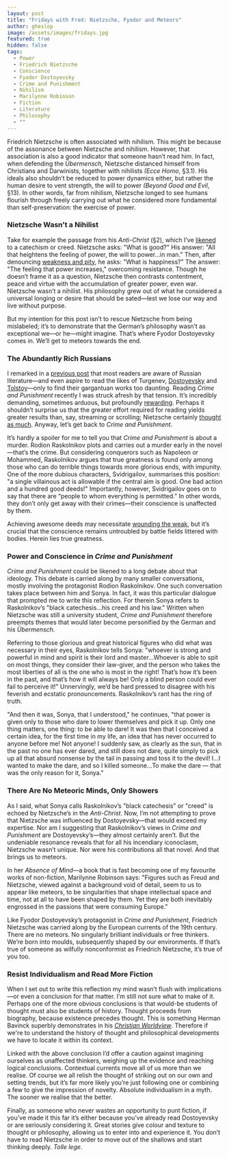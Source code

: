 ```yaml
---
layout: post
title: "Fridays with Fred: Nietzsche, Fyodor and Meteors"
author: gheslop
image: /assets/images/fridays.jpg
featured: true
hidden: false
tags:
  - Power
  - Friedrich Nietzsche
  - Conscience
  - Fyodor Dostoyevsky
  - Crime and Punishment
  - Nihilism
  - Marilynne Robinson
  - Fiction
  - Literature
  - Philosophy
  - ""
---
```

Friedrich Nietzsche is often associated with nihilism. This might be because of the assonance between Nietzsche and nihilism. However, that association is also a good indicator that someone hasn’t read him. In fact, when defending the *Übermensch,* Nietzsche distanced himself from Christians and Darwinists, together with nihilists *(Ecce Homo*, §3.1). His ideals also shouldn’t be reduced to power dynamics either, but rather the human desire to vent strength, the will to power *(Beyond Good and Evil*, §13). In other words, far from nihilism, Nietzsche longed to see humans flourish through freely carrying out what he considered more fundamental than self-preservation: the exercise of power.

### Nietzsche Wasn't a Nihilist

Take for example the passage from his *Anti-Christ* (§2), which I’ve [likened](https://rekindle.co.za/content/2021-05-28-fridays-with-fred-perspectivism) to a catechism or creed. Nietzsche asks: "What is good?" His answer: "All that heightens the feeling of power, the will to power…in man.” Then, after denouncing [weakness and pity](https://rekindle.co.za/content/2022-11-04-fridays-with-fred-pitiful-christians), he asks: "What is happiness?" The answer: "The feeling that power increases," overcoming resistance. Though he doesn’t frame it as a question, Nietzsche then contrasts contentment, peace and virtue with the accumulation of greater power, even war. Nietzsche wasn’t a nihilist. His philosophy grew out of what he considered a universal longing or desire that should be sated—lest we lose our way and live without purpose.

But my intention for this post isn’t to rescue Nietzsche from being mislabeled; it’s to demonstrate that the German’s philosophy wasn’t as exceptional we—or he—might imagine. That’s where Fyodor Dostoyevsky comes in. We’ll get to meteors towards the end.

### The Abundantly Rich Russians

I remarked in a [previous post](https://rekindle.co.za/content/2021-09-08-gospel-notes-from-underground) that most readers are aware of Russian literature—and even aspire to read the likes of Turgenev, [Dostoyevsky](https://rekindle.co.za/content/2024-07-04-doodle-what-is-man-dostoyevsky-answers) and [Tolstoy](https://rekindle.co.za/content/2024-04-18-death)—only to find their gargantuan works too daunting. Reading *Crime and Punishment* recently I was struck afresh by that tension. It’s incredibly demanding, sometimes arduous, but profoundly [rewarding](https://rekindle.co.za/content/2022-06-09-reading-fiction). Perhaps it shouldn’t surprise us that the greater effort required for reading yields greater results than, say, streaming or scrolling; Nietzsche certainly [thought as much](https://rekindle.co.za/content/2020-07-03-nietzsche). Anyway, let’s get back to *Crime and Punishment*.

It’s hardly a spoiler for me to tell you that *Crime and Punishment* is about a murder. Rodion Raskolnikov plots and carries out a murder early in the novel—that’s the crime. But considering conquerors such as Napoleon or Mohammed, Raskolnikov argues that true greatness is found only among those who can do terrible things towards more glorious ends, with impunity. One of the more dubious characters, Svidrigailov, summarises this position: "a single villainous act is allowable if the central aim is good. One bad action and a hundred good deeds!" Importantly, however, Svidrigailov goes on to say that there are “people to whom everything is permitted.” In other words, they don’t only get away with their crimes—their conscience is unaffected by them.

Achieving awesome deeds may necessitate [wounding the weak](https://rekindle.co.za/content/2022-05-05-the-celebration-of-tyranny-in-pastoral-ministry), but it’s crucial that the conscience remains untroubled by battle fields littered with bodies. Herein lies true greatness.

### Power and Conscience in *Crime and Punishment*

*Crime and Punishment* could be likened to a long debate about that ideology. This debate is carried along by many smaller conversations, mostly involving the protagonist Rodion Raskolnikov. One such conversation takes place between him and Sonya. In fact, it was this particular dialogue that prompted me to write this reflection. For therein Sonya refers to Raskolnikov’s "black catechesis…his creed and his law." Written when Nietzsche was still a university student, *Crime and Punishment* therefore preempts themes that would later become personified by the German and his *Übermensch.*

Referring to those glorious and great historical figures who did what was necessary in their eyes, Raskolnikov tells Sonya: "whoever is strong and powerful in mind and spirit is their lord and master…Whoever is able to spit on most things, they consider their law-giver, and the person who takes the most liberties of all is the one who is most in the right! That’s how it’s been in the past, and that’s how it will always be! Only a blind person could ever fail to perceive it!" Unnervingly, we’d be hard pressed to disagree with his feverish and ecstatic pronouncements. Raskolnikov’s rant has the ring of truth.

"And then it was, Sonya, that I understood," he continues, "that power is given only to those who dare to lower themselves and pick it up. Only one thing matters, one thing: to be able to dare! It was then that I conceived a certain idea, for the first time in my life, an idea that has never occurred to anyone before me! Not anyone! I suddenly saw, as clearly as the sun, that in the past no one has ever dared, and still does not dare, quite simply to pick up all that absurd nonsense by the tail in passing and toss it to the devil! I…I wanted to make the dare, and so I killed someone…To make the dare — that was the only reason for it, Sonya."

### There Are No Meteoric Minds, Only Showers

As I said, what Sonya calls Raskolnikov’s "black catechesis" or "creed" is echoed by Nietzsche’s in the *Anti-Christ*. Now, I’m not attempting to prove that Nietzsche was influenced by Dostoyevsky—that would exceed my expertise. Nor am I suggesting that Raskolnikov’s views in *Crime and Punishment* are Dostoyevsky’s—they almost certainly aren’t. But the undeniable resonance reveals that for all his incendiary iconoclasm, Nietzsche wasn’t unique. Nor were his contributions all that novel. And that brings us to meteors.

In her *Absence of Mind*—a book that is fast becoming one of my favourite works of non-fiction, Marilynne Robinson says: "Figures such as Freud and Nietzsche, viewed against a background void of detail, seem to us to appear like meteors, to be singularities that shape intellectual space and time, not at all to have been shaped by them. Yet they are both inevitably engrossed in the passions that were consuming Europe."

Like Fyodor Dostoyevsky’s protagonist in *Crime and Punishment*, Friedrich Nietzsche was carried along by the European currents of the 19th century. There are no meteors. No singularly brilliant individuals or free thinkers. We’re born into moulds, subsequently shaped by our environments. If that’s true of someone as wilfully nonconformist as Friedrich Nietzsche, it’s true of you too.

### Resist Individualism and Read More Fiction

When I set out to write this reflection my mind wasn’t flush with implications—or even a conclusion for that matter. I’m still not sure what to make of it. Perhaps one of the more obvious conclusions is that would-be students of thought must also be students of history. Thought proceeds from biography, because existence precedes thought. This is something Herman Bavinck superbly demonstrates in his *[Christian Worldview](https://www.crossway.org/books/christian-worldview-hcj/)*. Therefore if we're to understand the history of thought and philosophical developments we have to locate it within its context. 

Linked with the above conclusion I’d offer a caution against imagining ourselves as unaffected thinkers, weighing up the evidence and reaching logical conclusions. Contextual currents move all of us more than we realise. Of course we all relish the thought of striking out on our own and setting trends, but it’s far more likely you’re just following one or combining a few to give the impression of novelty. Absolute individualism in a myth. The sooner we realise that the better.

Finally, as someone who never wastes an opportunity to punt fiction, if you’ve made it this far it’s either because you’ve already read Dostoyevsky or are seriously considering it. Great stories give colour and texture to thought or philosophy, allowing us to enter into and experience it. You don’t have to read Nietzsche in order to move out of the shallows and start thinking deeply. *Tolle lege*.